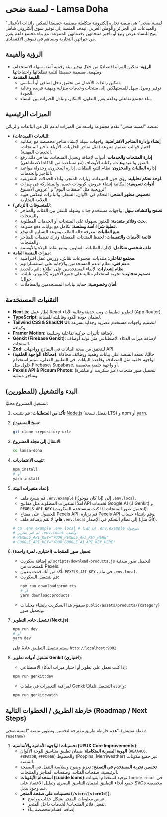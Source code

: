 
# لمسة ضحى - Lamsa Doha

"لمسة ضحى" هي منصة تجارة إلكترونية متكاملة مصممة خصيصًا لتمكين رائدات الأعمال والمبدعات في الجزائر والوطن العربي. تهدف المنصة إلى توفير سوق إلكتروني شامل يتيح للنساء عرض وبيع أو تأجير منتجاتهن وخدماتهن المتنوعة، مع بناء مجتمع داعم يعزز من خبراتهن التجارية ويساهم في نموهن الاقتصادي.

## الرؤية والقيمة

*   **الرؤية**: تمكين المرأة اقتصاديًا من خلال توفير بيئة رقمية آمنة، سهلة الاستخدام، وملهمة، مصممة خصيصًا لتلبية تطلعاتها واحتياجاتها.
*   **القيمة المقدمة**:
    *   تمكين رائدات الأعمال من تحقيق دخل إضافي أو أساسي.
    *   توفير وصول سهل للمستهلكين إلى منتجات وخدمات منزلية ومهنية فريدة وعالية الجودة.
    *   بناء مجتمع تفاعلي وداعم يعزز التعاون، الابتكار، وتبادل الخبرات بين النساء.

## الميزات الرئيسية

منصة "لمسة ضحى" تقدم مجموعة واسعة من الميزات لدعم كل من البائعات والزبائن:

*   **للبائعات (المبدعات)**:
    *   **إنشاء وإدارة المتاجر الافتراضية**: واجهات سهلة لإنشاء متاجر مخصصة مع إمكانية اختيار قوالب تصميم متنوعة (مثل متاجر الحلويات، الأزياء، تأجير المنتجات، الخدمات المهنية).
    *   **إدارة المنتجات والخدمات**: أدوات لإضافة وتعديل المنتجات، بما في ذلك رفع الصور والفيديوهات، وكتابة الأوصاف (مع مساعدة من الذكاء الاصطناعي).
    *   **إدارة الطلبات والمخزون**: نظام لتتبع الطلبات، إدارة المخزون، وجدولة مواعيد التأجير والخدمات.
    *   **لوحة تحكم تحليلية**: رؤى حول المبيعات، زيارات المتجر، وأداء الحملات التسويقية.
    *   **أدوات تسويقية**: إمكانية إنشاء عروض، كوبونات خصم، والمشاركة في ميزات ترويجية مثل "صفقات اليوم" و "عروض الأسبوع".
    *   **تخصيص مظهر المتجر**: التحكم في الألوان، الشعار، والبانرات ليعكس هوية العلامة التجارية.
*   **للمتسوقات (الزبائن)**:
    *   **تصفح واكتشاف سهل**: واجهات مستخدم جذابة وسهلة للتنقل بين الفئات والمتاجر والمنتجات.
    *   **بحث وفلاتر متقدمة**: للعثور بسهولة على المنتجات أو الخدمات المطلوبة.
    *   **عملية شراء آمنة وسلسة**: تكامل مع بوابات دفع متنوعة.
    *   **تتبع الطلبات**: معرفة حالة الطلب وموعد التسليم المتوقع.
    *   **قائمة الأمنيات والتقييمات**: لحفظ المنتجات المفضلة وترك تقييمات للمتاجر والمنتجات.
    *   **ملف شخصي متكامل**: لإدارة الطلبات، العناوين، وتتبع نقاط الولاء والأوسمة.
*   **ميزات المنصة العامة**:
    *   **مجتمع تفاعلي**: منتديات، مجموعات نقاش، وورش عمل افتراضية.
    *   **دعم فني**: نظام لدعم المستخدمين والإجابة على استفساراتهم.
    *   **نظام إشعارات**: لإبقاء المستخدمين على اطلاع دائم بالجديد.
    *   **تصميم متجاوب**: تجربة استخدام مثالية على جميع الأجهزة (كمبيوتر، تابلت، جوال).
    *   **أمان وخصوصية**: حماية بيانات المستخدمين والمعاملات.

## التقنيات المستخدمة

*   **Next.js**: إطار عمل React لتطوير تطبيقات ويب حديثة وعالية الأداء (App Router).
*   **TypeScript**: لضمان جودة الكود وقابليته للصيانة.
*   **Tailwind CSS & ShadCN UI**: لتصميم واجهات مستخدم عصرية وجذابة بسرعة وكفاءة.
*   **Framer Motion**: لإضافة تأثيرات حركية تفاعلية وسلسة.
*   **Genkit (Firebase Genkit)**: لإضافة ميزات الذكاء الاصطناعي مثل توليد أوصاف المنتجات.
*   **Zod**: للتحقق من صحة البيانات في النماذج وواجهات API.
*   **(محاكاة الواجهة الخلفية)**: حاليًا، تعتمد المنصة على بيانات وهمية ووظائف محاكاة لواجهة خلفية مثل المصادقة وقاعدة البيانات. في التطبيق الفعلي، سيتم استخدام حلول مثل Firebase، Supabase، أو واجهة خلفية مخصصة.
*   **Pexels API & Picsum Photos**: (عبر سكربت أو مباشرة) لتحميل صور منتجات ومتاجر مبدئية.

## البدء والتشغيل (للمطورين)

لتشغيل المشروع محليًا:

1.  **تأكد من المتطلبات**: قم بتثبيت [Node.js](https://nodejs.org/) (يفضل نسخة LTS) و npm أو [yarn](https://yarnpkg.com/).
2.  **نسخ المستودع**:
    ```bash
    git clone <repository-url>
    ```
3.  **الانتقال إلى مجلد المشروع**:
    ```bash
    cd lamsa-doha
    ```
4.  **تثبيت الاعتماديات**:
    ```bash
    npm install
    # أو
    yarn install
    ```
5.  **إعداد متغيرات البيئة**:
    *   قم بنسخ ملف `.env.example` (إذا كان موجودًا) إلى `.env.local`.
    *   املأ المتغيرات المطلوبة مثل مفاتيح API لخدمات Google AI (لـ Genkit) و **`PEXELS_API_KEY`** (لتحميل صور المنتجات إذا كنت ستستخدم السكربت).
    *   للحصول على مفتاح Pexels API، قم بزيارة [Pexels API](https://www.pexels.com/api/) وقم بإنشاء حساب.
    *   **هام:** لا تقم بإضافة ملف `.env.local` إلى نظام التحكم في الإصدار (مثل Git).
    ```bash
    # cp .env.example .env.local # (إذا كان .env.example موجودًا)
    # ثم قم بتحرير .env.local وأضف:
    # PEXELS_API_KEY="YOUR_PEXELS_API_KEY_HERE" 
    # GOOGLE_API_KEY="YOUR_GOOGLE_AI_API_KEY_HERE" 
    ```
6.  **تحميل صور المنتجات (اختياري، لمرة واحدة)**:
    *   تم إضافة سكربت `scripts/download-products.js` لتحميل صور مبدئية للمنتجات من Pexels.
    *   تأكد من أنك قمت بتعيين `PEXELS_API_KEY` في ملف `.env.local`.
    *   قم بتشغيل السكربت:
        ```bash
        npm run download:products
        # أو
        yarn download:products
        ```
    *   سيقوم هذا السكربت بإنشاء مجلدات `public/assets/products/{category}` وتحميل صور.
7.  **تشغيل خادم التطوير (Next.js)**:
    ```bash
    npm run dev
    # أو
    yarn dev
    ```
    سيتم تشغيل التطبيق عادةً على `http://localhost:9002`.

8.  **تشغيل أدوات تطوير Genkit (اختياري)**:
    *   إذا كنت تعمل على تطوير أو اختبار ميزات الذكاء الاصطناعي:
    ```bash
    npm run genkit:dev
    ```
    *   لمراقبة التغييرات في ملفات Genkit وإعادة التشغيل تلقائيًا:
    ```bash
    npm run genkit:watch
    ```

## خارطة الطريق / الخطوات التالية (Roadmap / Next Steps)

هذه خارطة طريق مقترحة لتحسين وتطوير منصة "لمسة ضحى". (نقطة تفتيش: `resetnow`)

1.  **تحسينات الواجهة الأمامية والأساسية (UI/UX Core Improvements)**:
    *   **الهوية البصرية المتكاملة**: ضمان تطبيق متناسق للوحة الألوان (`#EAA4C6`, `#BFA2DB`, `#FFD966`) والخطوط (Poppins, Merriweather) عبر جميع مكونات المنصة.
    *   **تحسين تجربة المستخدم في التصفح**: تعزيز وضوح وسلاسة التنقل في الصفحة الرئيسية، صفحات الفئات، وصفحات المتاجر والمنتجات.
    *   **استخدام الأيقونات (Lucide Icons)**: توحيد استخدام أيقونات `lucide-react` في جميع أنحاء التطبيق لضمان التناسق البصري وتقليل الاعتماد على SVGs مخصصة عند وجود بديل.
    *   **تحسينات على صفحة المتجر (`/store/[storeId]`)**:
        *   عرض معلومات المتجر بشكل جذاب وواضح.
        *   تفعيل فلاتر المنتجات/الخدمات داخل المتجر.
        *   إضافة أقسام مخصصة بناءً

    